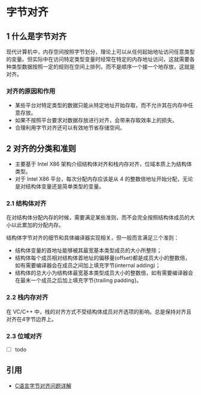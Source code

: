 # 字节对齐

## 1 什么是字节对齐

现代计算机中，内存空间按照字节划分，理论上可以从任何起始地址访问任意类型的变量。但实际中在访问特定类型变量时经常在特定的内存地址访问，这就需要各种类型数据按照一定的规则在空间上排列，而不是顺序一个接一个地存放，这就是对齐。

### 对齐的原因和作用

- 某些平台对特定类型的数据只能从特定地址开始存取，而不允许其在内存中任意存放。
- 如果不按照平台要求对数据存放进行对齐，会带来存取效率上的损失。
- 合理利用字节对齐还可以有效地节省存储空间。

## 2 对齐的分类和准则

- 主要基于 Intel X86 架构介绍结构体对齐和栈内存对齐，位域本质上为结构体类型。
- 对于 Intel X86 平台，每次分配内存应该是从 4 的整数倍地址开始分配，无论是对结构体变量还是简单类型的变量。

### 2.1 结构体对齐

在对结构体分配内存的时候，需要满足某些准则，而不会完全按照结构体成员的大小以此累加的分配内存。

结构体字节对齐的细节和具体编译器实现相关，但一般而言满足三个准则：

- 结构体变量的首地址能够被其最宽基本类型成员的大小所整除；
- 结构体每个成员相对结构体首地址的偏移量(offset)都是成员大小的整数倍，如有需要编译器会在成员之间加上填充字节(internal adding)；
- 结构体的总大小为结构体最宽基本类型成员大小的整数倍，如有需要编译器会在最末一个成员之后加上填充字节{trailing padding}。

### 2.2 栈内存对齐

在 VC/C++ 中，栈的对齐方式不受结构体成员对齐选项的影响。总是保持对齐且对齐在4字节边界上。

### 2.3 位域对齐

- [ ] todo

## 引用

- [C语言字节对齐问题详解](http://www.cnblogs.com/clover-toeic/p/3853132.html)
